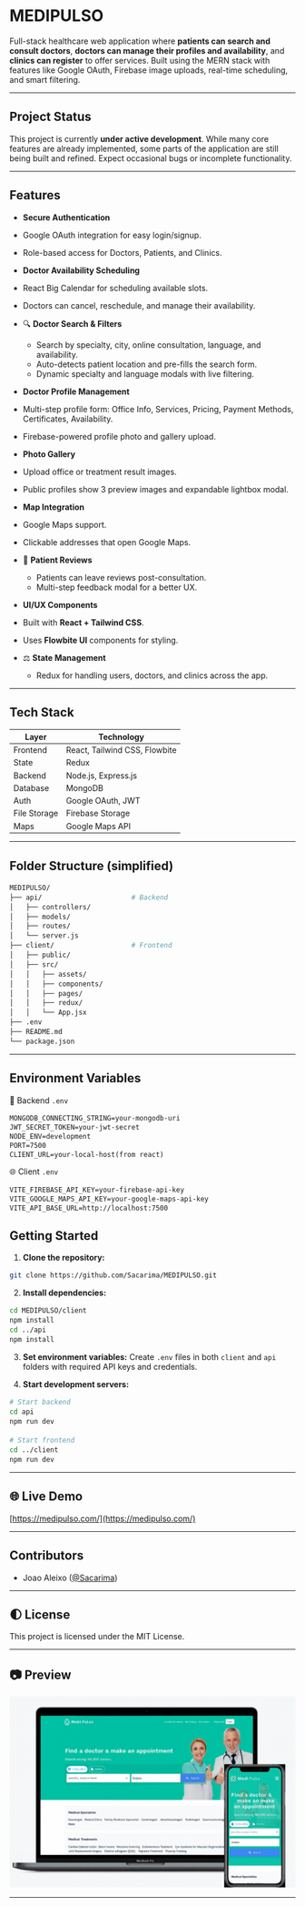 <h1>MEDIPULSO</h1>

Full-stack healthcare web application where **patients can search and consult doctors**, **doctors can manage their profiles and availability**, and **clinics can register** to offer services. Built using the MERN stack with  features like Google OAuth, Firebase image uploads, real-time scheduling, and smart filtering.

---

## Project Status

This project is currently **under active development**. While many core features are already implemented, some parts of the application are still being built and refined.
Expect occasional bugs or incomplete functionality.

---

## Features

*  **Secure Authentication**

  * Google OAuth integration for easy login/signup.
  * Role-based access for Doctors, Patients, and Clinics.

*  **Doctor Availability Scheduling**

  * React Big Calendar for scheduling available slots.
  * Doctors can cancel, reschedule, and manage their availability.

* 🔍 **Doctor Search & Filters**

  * Search by specialty, city, online consultation, language, and availability.
  * Auto-detects patient location and pre-fills the search form.
  * Dynamic specialty and language modals with live filtering.

*  **Doctor Profile Management**

  * Multi-step profile form: Office Info, Services, Pricing, Payment Methods, Certificates, Availability.
  * Firebase-powered profile photo and gallery upload.

*  **Photo Gallery**

  * Upload office or treatment result images.
  * Public profiles show 3 preview images and expandable lightbox modal.

*  **Map Integration**

  * Google Maps support.
  * Clickable addresses that open Google Maps.

* 📄 **Patient Reviews**

  * Patients can leave reviews post-consultation.
  * Multi-step feedback modal for a better UX.

*  **UI/UX Components**

  * Built with **React + Tailwind CSS**.
  * Uses **Flowbite UI** components for styling.

* ⚖ **State Management**

  * Redux for handling users, doctors, and clinics across the app.

---

##  Tech Stack

| Layer        | Technology                    |
| ------------ | ----------------------------- |
| Frontend     | React, Tailwind CSS, Flowbite |
| State        | Redux                         |
| Backend      | Node.js, Express.js           |
| Database     | MongoDB                       |
| Auth         | Google OAuth, JWT             |
| File Storage | Firebase Storage              |
| Maps         | Google Maps API               |

---

##  Folder Structure (simplified)

```bash
MEDIPULSO/
├── api/                      # Backend
│   ├── controllers/
│   ├── models/
│   ├── routes/
│   └── server.js
├── client/                   # Frontend
│   ├── public/
│   ├── src/
│   │   ├── assets/
│   │   ├── components/
│   │   ├── pages/
│   │   ├── redux/
│   │   └── App.jsx
├── .env
├── README.md
└── package.json


```
---
##  Environment Variables


<summary>🔧 Backend <code>.env</code></summary>

```env
MONGODB_CONNECTING_STRING=your-mongodb-uri
JWT_SECRET_TOKEN=your-jwt-secret
NODE_ENV=development
PORT=7500
CLIENT_URL=your-local-host(from react)
```
<summary>🌐 Client <code>.env</code></summary>

```env
VITE_FIREBASE_API_KEY=your-firebase-api-key
VITE_GOOGLE_MAPS_API_KEY=your-google-maps-api-key
VITE_API_BASE_URL=http://localhost:7500
```


## Getting Started

1. **Clone the repository:**

```bash
git clone https://github.com/Sacarima/MEDIPULSO.git
```

2. **Install dependencies:**

```bash
cd MEDIPULSO/client
npm install
cd ../api
npm install
```

3. **Set environment variables:**
   Create `.env` files in both `client` and `api` folders with required API keys and credentials.

4. **Start development servers:**

```bash
# Start backend
cd api
npm run dev

# Start frontend
cd ../client
npm run dev
```

---

## 🌐 Live Demo

[https://medipulso.com/](https://medipulso.com/)

---

## Contributors

* Joao Aleixo ([@Sacarima](https://github.com/Sacarima))

---

## 🌓 License

This project is licensed under the MIT License.

---

## 📷 Preview

![Site Screenshot](https://github.com/Sacarima/MEDIPULSO/blob/main/client/src/assets/site-screenshot.png?raw=true)

---

